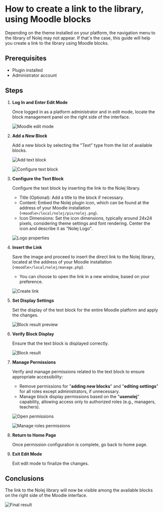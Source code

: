 # How to create a link to the library, using Moodle blocks
Depending on the theme installed on your platform, the navigation menu to the library of Nolej may
not appear. If that's the case, this guide will help you create a link to the library using Moodle blocks.

## Prerequisites

* Plugin installed
* Administrator account

## Steps

1. **Log In and Enter Edit Mode**

    Once logged in as a platform administrator and in edit mode, locate the block management panel on
    the right side of the interface.

    ![Moodle edit mode](images/navigation-block/navigation-block-01_Moodle_edit_mode.png)

2. **Add a New Block**

    Add a new block by selecting the "Text" type from the list of available blocks.

    ![Add text block](images/navigation-block/navigation-block-02_Add_text_block.png)

    ![Configure text block](images/navigation-block/navigation-block-03_Configure_text_block.png)

3. **Configure the Text Block**

    Configure the text block by inserting the link to the Nolej library.

    * Title (Optional): Add a title to the block if necessary.
    * Content: Embed the Nolej plugin icon, which can be found at the address of your Moodle
      installation (`<moodle>/local/nolej/pix/nolej.png`).
    * Icon Dimensions: Set the icon dimensions, typically around 24x24 pixels, considering
      theme settings and font rendering. Center the icon and describe it as "Nolej Logo".

    ![Logo properties](images/navigation-block/navigation-block-04_Logo_properties.png)

4. **Insert the Link**

    Save the image and proceed to insert the direct link to the Nolej library, located at the
    address of your Moodle installation (`<moodle>/local/nolej/manage.php`).

    * You can choose to open the link in a new window, based on your preference.

    ![Create link](images/navigation-block/navigation-block-05_Create_link.png)

5. **Set Display Settings**

    Set the display of the text block for the entire Moodle platform and apply the changes.

    ![Block result preview](images/navigation-block/navigation-block-06_Block_result_preview.png)

6. **Verify Block Display**

    Ensure that the text block is displayed correctly.

    ![Block result](images/navigation-block/navigation-block-07_Block_result.png)

7. **Manage Permissions**

    Verify and manage permissions related to the text block to ensure appropriate accessibility:

    * Remove permissions for "__adding new blocks__" and "__editing settings__" for all roles except
      administrators, if unnecessary.
    * Manage block display permissions based on the "__**usenolej**__" capability, allowing access
      only to authorized roles (e.g., managers, teachers).

    ![Open permissions](images/navigation-block/navigation-block-08_Open_permissions.png)

    ![Manage roles permissions](images/navigation-block/navigation-block-09_Manage_roles_permissions.png)

8. **Return to Home Page**

    Once permission configuration is complete, go back to home page.

9. **Exit Edit Mode**

    Exit edit mode to finalize the changes.

## Conclusions

The link to the Nolej library will now be visible among the available blocks on the right side
of the Moodle interface.

![Final result](images/navigation-block/navigation-block-10_Final_result.png)
